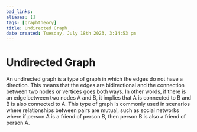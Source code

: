 ```yaml
---
bad_links: 
aliases: []
tags: [graphtheory]
title: Undirected Graph
date created: Tuesday, July 18th 2023, 3:14:53 pm
---
```

# Undirected Graph

An undirected graph is a type of graph in which the edges do not have a direction. This means that the edges are bidirectional and the connection between two nodes or vertices goes both ways. In other words, if there is an edge between two nodes A and B, it implies that A is connected to B and B is also connected to A. This type of graph is commonly used in scenarios where relationships between pairs are mutual, such as social networks where if person A is a friend of person B, then person B is also a friend of person A.
